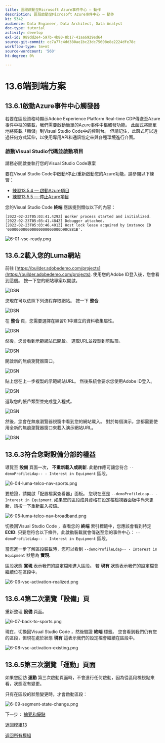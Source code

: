 ```yaml
---
title: 區段啟動至Microsoft Azure事件中心 — 動作
description: 區段啟動至Microsoft Azure事件中心 — 動作
kt: 5342
audience: Data Engineer, Data Architect, Data Analyst
doc-type: tutorial
activity: develop
exl-id: 989dd2e4-597b-4b80-8b17-41aa6929ed64
source-git-commit: cc7a77c4dd380ae1bc23dc75608e8e2224dfe78c
workflow-type: tm+mt
source-wordcount: '560'
ht-degree: 0%

---
```


# 13.6端到端方案

## 13.6.1啟動Azure事件中心觸發器

若要在區段資格時顯示Adobe Experience Platform Real-time CDP傳送至Azure事件中樞的裝載，我們需要啟動簡單的Azure事件中樞觸發功能。 此函式將簡單地將裝載「轉儲」到Visual Studio Code中的控制台。 但請記住，此函式可以透過任何方式延伸，以使用專用API和通訊協定來與各種環境進行介面。

### 啟動Visual Studio代碼並啟動項目

請務必開啟並執行您的Visual Studio Code專案

要在Visual Studio Code中啟動/停止/重新啟動您的Azure功能，請參閱以下練習：

- [練習13.5.4 — 啟動Azure項目](./ex5.md)
- [練習13.5.5 — 停止Azure項目](./ex5.md)

您的Visual Studio Code **終端** 應該提到類似以下的內容：

```code
[2022-02-23T05:03:41.429Z] Worker process started and initialized.
[2022-02-23T05:03:41.484Z] Debugger attached.
[2022-02-23T05:03:46.401Z] Host lock lease acquired by instance ID '000000000000000000000000D90C881B'.
```

![6-01-vsc-ready.png](./images/vsc31.png)

## 13.6.2載入您的Luma網站

前往 [https://builder.adobedemo.com/projects](https://builder.adobedemo.com/projects). 使用您的Adobe ID登入後，您會看到這個。 按一下您的網站專案以開啟。

![DSN](../module0/images/web8.png)

您現在可以依照下列流程存取網站。 按一下 **整合**.

![DSN](../module0/images/web1.png)

在 **整合** 頁，您需要選擇在練習0.1中建立的資料收集屬性。

![DSN](../module0/images/web2.png)

然後，您會看到示範網站已開啟。 選取URL並複製到剪貼簿。

![DSN](../module0/images/web3.png)

開啟新的無痕瀏覽器窗口。

![DSN](../module0/images/web4.png)

貼上您在上一步複製的示範網站URL。 然後系統會要求您使用Adobe ID登入。

![DSN](../module0/images/web5.png)

選取您的帳戶類型並完成登入程式。

![DSN](../module0/images/web6.png)

然後，您會在無痕瀏覽器視窗中看到您的網站載入。 對於每個演示，您都需要使用全新的無痕瀏覽器窗口來載入演示網站URL。

![DSN](../module0/images/web7.png)

## 13.6.3符合您對設備分部的權益

導覽至 **設備** 頁面一次， **不重新載入或刷新**. 此動作應可讓您符合 `--demoProfileLdap-- - Interest in Equipment` 區段。

![6-04-luma-telco-nav-sports.png](./images/luma1.png)

要驗證，請開啟「配置檔案查看器」面板。 您現在應是 `--demoProfileLdap-- - Interest in Equipment`. 如果您的區段成員資格在設定檔檢視器面板中尚未更新，請按一下重新載入按鈕。

![6-05-luma-telco-nav-broadband.png](./images/luma2.png)

切換回Visual Studio Code ，查看您的 **終端** 索引標籤中，您應該會看到特定 **ECID**. 只要您符合以下條件，此啟動裝載就會傳送至您的事件中心： `--demoProfileLdap-- - Interest in Equipment` 區段。

當您進一步了解區段裝載時，您可以看到 `--demoProfileLdap-- - Interest in Equipment` 狀態為 **實現**.

區段狀態 **實現** 表示我們的設定檔剛進入區段。 若 **現有** 狀態表示我們的設定檔會繼續位在區段中。

![6-06-vsc-activation-realized.png](./images/luma3.png)

## 13.6.4第二次瀏覽「設備」頁

重新整理 **設備** 頁面。

![6-07-back-to-sports.png](./images/luma1.png)

現在，切換回Visual Studio Code ，然後驗證 **終端** 標籤。 您會看到我們仍有您的區段，但現在處於狀態 **現有** 這表示我們的設定檔會繼續在區段中。

![6-08-vsc-activation-existing.png](./images/luma4.png)

## 13.6.5第三次瀏覽「運動」頁面

如果您回訪 **運動** 第三次啟動頁面時，不會進行任何啟動，因為從區段檢視點來看，狀態沒有變更。

只有在區段的狀態變更時，才會啟動區段：

![6-09-segment-state-change.png](./images/6-09-segment-state-change.png)

下一步： [摘要和優點](./summary.md)

[返回模組13](./segment-activation-microsoft-azure-eventhub.md)

[返回所有模組](./../../overview.md)
